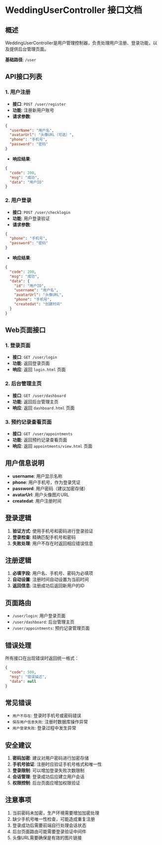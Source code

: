# WeddingUserController 接口文档

## 概述
WeddingUserController是用户管理控制器，负责处理用户注册、登录功能，以及提供后台管理页面。

**基础路径**: `/user`

## API接口列表

### 1. 用户注册
- **接口**: `POST /user/register`
- **功能**: 注册新用户账号
- **请求参数**:
```json
{
  "userName": "用户名",
  "avatarUrl": "头像URL（可选）",
  "phone": "手机号",
  "password": "密码"
}
```
- **响应结果**:
```json
{
  "code": 200,
  "msg": "成功",
  "data": "用户ID"
}
```

### 2. 用户登录
- **接口**: `POST /user/checklogin`
- **功能**: 用户登录验证
- **请求参数**:
```json
{
  "phone": "手机号",
  "password": "密码"
}
```
- **响应结果**:
```json
{
  "code": 200,
  "msg": "成功",
  "data": {
    "id": "用户ID",
    "username": "用户名",
    "avatarUrl": "头像URL",
    "phone": "手机号",
    "createdat": "创建时间"
  }
}
```

## Web页面接口

### 1. 登录页面
- **接口**: `GET /user/login`
- **功能**: 返回登录页面
- **响应**: 返回 `login.html` 页面

### 2. 后台管理主页
- **接口**: `GET /user/dashboard`
- **功能**: 返回后台管理主页
- **响应**: 返回 `dashboard.html` 页面

### 3. 预约记录查看页面
- **接口**: `GET /user/appointments`
- **功能**: 返回预约记录查看页面
- **响应**: 返回 `appointments/view.html` 页面

## 用户信息说明
- **username**: 用户显示名称
- **phone**: 用户手机号，作为登录凭证
- **password**: 用户密码（建议加密存储）
- **avatarUrl**: 用户头像图片URL
- **createdat**: 用户注册时间

## 登录逻辑
1. **验证方式**: 使用手机号和密码进行登录验证
2. **登录检查**: 精确匹配手机号和密码
3. **失败处理**: 用户不存在时返回相应错误信息

## 注册逻辑
1. **必填字段**: 用户名、手机号、密码为必填项
2. **自动设置**: 注册时间自动设置为当前时间
3. **返回信息**: 注册成功后返回新用户的ID

## 页面路由
- `/user/login`: 用户登录页面
- `/user/dashboard`: 后台管理主页
- `/user/appointments`: 预约记录管理页面

## 错误处理
所有接口在出现错误时返回统一格式：
```json
{
  "code": 500,
  "msg": "错误描述",
  "data": null
}
```

## 常见错误
- `用户不存在`: 登录时手机号或密码错误
- `保存用户信息失败`: 注册时数据库操作异常
- `用户登录失败`: 登录过程中发生异常

## 安全建议
1. **密码加密**: 建议对用户密码进行加密存储
2. **手机号验证**: 注册时应验证手机号格式和唯一性
3. **登录限制**: 可以增加登录失败次数限制
4. **会话管理**: 登录成功后应建立用户会话
5. **权限控制**: 后台页面应增加权限验证

## 注意事项
1. 当前密码未加密，生产环境需要增加加密处理
2. 缺少手机号唯一性检查，可能造成重复注册
3. 登录成功后需要前端自行处理会话状态
4. 后台页面路由可能需要登录验证中间件
5. 头像URL需要确保是有效的图片链接
